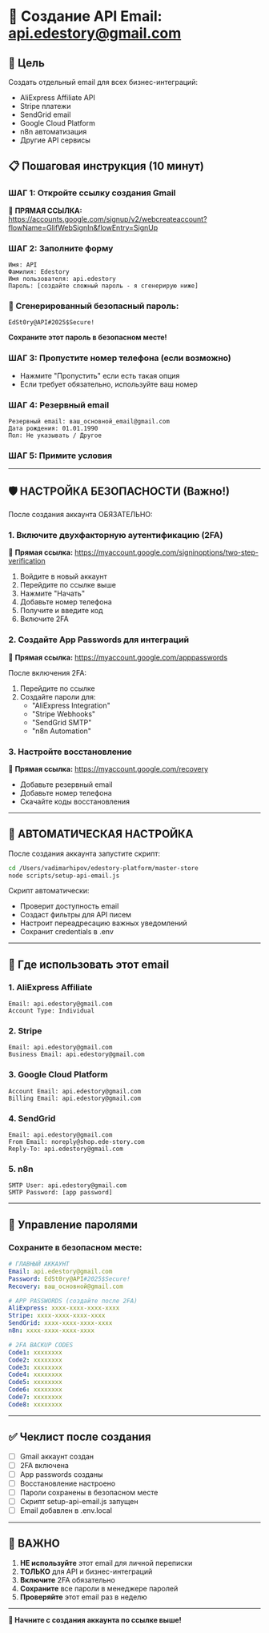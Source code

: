 # 📧 Создание API Email: api.edestory@gmail.com

## 🎯 Цель
Создать отдельный email для всех бизнес-интеграций:
- AliExpress Affiliate API
- Stripe платежи
- SendGrid email
- Google Cloud Platform
- n8n автоматизация
- Другие API сервисы

## 📋 Пошаговая инструкция (10 минут)

### ШАГ 1: Откройте ссылку создания Gmail

🔗 **ПРЯМАЯ ССЫЛКА:** https://accounts.google.com/signup/v2/webcreateaccount?flowName=GlifWebSignIn&flowEntry=SignUp

### ШАГ 2: Заполните форму

```
Имя: API
Фамилия: Edestory
Имя пользователя: api.edestory
Пароль: [создайте сложный пароль - я сгенерирую ниже]
```

### 🔐 Сгенерированный безопасный пароль:
```
EdSt0ry@API#2025$Secure!
```
**Сохраните этот пароль в безопасном месте!**

### ШАГ 3: Пропустите номер телефона (если возможно)

- Нажмите "Пропустить" если есть такая опция
- Если требует обязательно, используйте ваш номер

### ШАГ 4: Резервный email

```
Резервный email: ваш_основной_email@gmail.com
Дата рождения: 01.01.1990
Пол: Не указывать / Другое
```

### ШАГ 5: Примите условия

---

## 🛡️ НАСТРОЙКА БЕЗОПАСНОСТИ (Важно!)

После создания аккаунта ОБЯЗАТЕЛЬНО:

### 1. Включите двухфакторную аутентификацию (2FA)

🔗 **Прямая ссылка:** https://myaccount.google.com/signinoptions/two-step-verification

1. Войдите в новый аккаунт
2. Перейдите по ссылке выше
3. Нажмите "Начать"
4. Добавьте номер телефона
5. Получите и введите код
6. Включите 2FA

### 2. Создайте App Passwords для интеграций

🔗 **Прямая ссылка:** https://myaccount.google.com/apppasswords

После включения 2FA:
1. Перейдите по ссылке
2. Создайте пароли для:
   - "AliExpress Integration"
   - "Stripe Webhooks"
   - "SendGrid SMTP"
   - "n8n Automation"

### 3. Настройте восстановление

🔗 **Прямая ссылка:** https://myaccount.google.com/recovery

- Добавьте резервный email
- Добавьте номер телефона
- Скачайте коды восстановления

---

## 🤖 АВТОМАТИЧЕСКАЯ НАСТРОЙКА

После создания аккаунта запустите скрипт:

```bash
cd /Users/vadimarhipov/edestory-platform/master-store
node scripts/setup-api-email.js
```

Скрипт автоматически:
- Проверит доступность email
- Создаст фильтры для API писем
- Настроит переадресацию важных уведомлений
- Сохранит credentials в .env

---

## 📝 Где использовать этот email

### 1. AliExpress Affiliate
```
Email: api.edestory@gmail.com
Account Type: Individual
```

### 2. Stripe
```
Email: api.edestory@gmail.com
Business Email: api.edestory@gmail.com
```

### 3. Google Cloud Platform
```
Account Email: api.edestory@gmail.com
Billing Email: api.edestory@gmail.com
```

### 4. SendGrid
```
Email: api.edestory@gmail.com
From Email: noreply@shop.ede-story.com
Reply-To: api.edestory@gmail.com
```

### 5. n8n
```
SMTP User: api.edestory@gmail.com
SMTP Password: [app password]
```

---

## 🔑 Управление паролями

### Сохраните в безопасном месте:

```yaml
# ГЛАВНЫЙ АККАУНТ
Email: api.edestory@gmail.com
Password: EdSt0ry@API#2025$Secure!
Recovery: ваш_основной@gmail.com

# APP PASSWORDS (создайте после 2FA)
AliExpress: xxxx-xxxx-xxxx-xxxx
Stripe: xxxx-xxxx-xxxx-xxxx
SendGrid: xxxx-xxxx-xxxx-xxxx
n8n: xxxx-xxxx-xxxx-xxxx

# 2FA BACKUP CODES
Code1: xxxxxxxx
Code2: xxxxxxxx
Code3: xxxxxxxx
Code4: xxxxxxxx
Code5: xxxxxxxx
Code6: xxxxxxxx
Code7: xxxxxxxx
Code8: xxxxxxxx
```

---

## ✅ Чеклист после создания

- [ ] Gmail аккаунт создан
- [ ] 2FA включена
- [ ] App passwords созданы
- [ ] Восстановление настроено
- [ ] Пароли сохранены в безопасном месте
- [ ] Скрипт setup-api-email.js запущен
- [ ] Email добавлен в .env.local

---

## 🚨 ВАЖНО

1. **НЕ используйте** этот email для личной переписки
2. **ТОЛЬКО** для API и бизнес-интеграций
3. **Включите** 2FA обязательно
4. **Сохраните** все пароли в менеджере паролей
5. **Проверяйте** этот email раз в неделю

---

**📱 Начните с создания аккаунта по ссылке выше!**